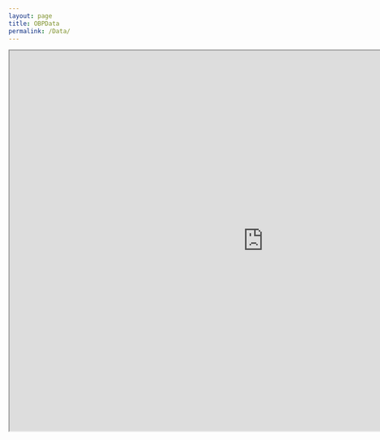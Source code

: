 ```yaml
---
layout: page
title: OBPData
permalink: /Data/
---
```

<iframe width="1000" height="750" src="https://docs.google.com/spreadsheets/d/e/2PACX-1vSWwn_IyEXsAjspjxY2wHZMdMgD_sszV3syv3XY62vgRmbAlU-XIrO94W9z5nsp0bU0xMTvDGCOJZ-3/pubhtml?widget=true&amp;headers=false"></iframe>